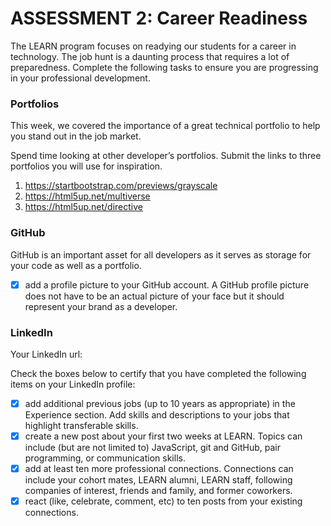 # ASSESSMENT 2: Career Readiness

The LEARN program focuses on readying our students for a career in technology. The job hunt is a daunting process that requires a lot of preparedness. Complete the following tasks to ensure you are progressing in your professional development.

### Portfolios

This week, we covered the importance of a great technical portfolio to help you stand out in the job market.

Spend time looking at other developer’s portfolios. Submit the links to three portfolios you will use for inspiration.

1. https://startbootstrap.com/previews/grayscale
2. https://html5up.net/multiverse
3. https://html5up.net/directive

### GitHub

GitHub is an important asset for all developers as it serves as storage for your code as well as a portfolio.

- [X] add a profile picture to your GitHub account. A GitHub profile picture does not have to be an actual picture of your face but it should represent your brand as a developer.


### LinkedIn

Your LinkedIn url:

Check the boxes below to certify that you have completed the following items on your LinkedIn profile:

- [X] add additional previous jobs (up to 10 years as appropriate) in the Experience section. Add skills and descriptions to your jobs that highlight transferable skills.
- [X] create a new post about your first two weeks at LEARN. Topics can include (but are not limited to) JavaScript, git and GitHub, pair programming, or communication skills.
- [X] add at least ten more professional connections. Connections can include your cohort mates, LEARN alumni, LEARN staff, following companies of interest, friends and family, and former coworkers.
- [X] react (like, celebrate, comment, etc) to ten posts from your existing connections.
